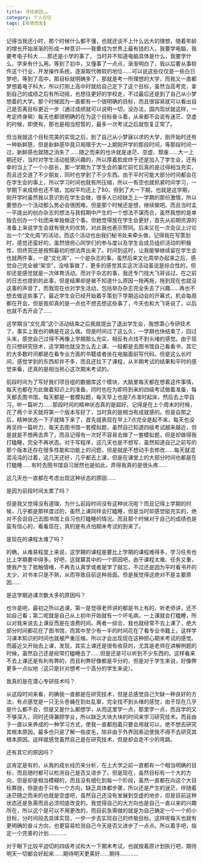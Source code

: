 ```yaml
---
title: 寻找原因……
category: 个人日记
tags: [有感而发]
---
```


记得当我还小时，那个时候什么都不懂，也就还谈不上什么远大的理想，随着年龄的增长开始渐渐的形成一种意识——我要成为世界上最有钱的人，我要学电脑，我要考电子科大……那还是小学的事了， 当时并不知道电脑具体是什么，我要学什么，学来有什么用。等到了初中，又懂事了一点点，渐渐明白了，我以后要从事软件这个行业，开发操作系统，逐渐取代微软的地位……可以说这些仅仅是一些白日梦吧，等到了高中，那目标就明确多了，那就是考一所理想的大学，而我又一直都梦想着电子科大，所以打刚上高中时就给自己定下了这个目标，虽然当高考完，拿到自己的成绩之后有所动摇，也想往更好的学校走，不过最后还是到了自己从小梦想着的大学。那个时候因为一直都有一个很明确的目标，而且很容易就可以看出自己是否离目标更近一步（通过成绩就可以说明一切，没办法，国内现状就这样，一考定终身嘛）每天也都很明确的在为这个目标奋斗着，从来都不会说有迷茫、空虚的时候，即使有，那也是相当短暂的，最多一次考试之后就恢复正常了。


但当我就这个目标完美的实现之后，到了自己从小梦寐以求的大学，刚开始时还有一种新鲜感，但是新鲜感毕竟只局限于大一上期刚开学的那段时间，等那段时间一过，新鲜感也就随之消失了……随之而来的也许就是迷茫、空虚、颓废……大一上期还好，当时对学生活动挺感兴趣的，所以厚着脸皮终于还是加入了学生会，还有幸的当上了一个小部长，那一学期为了学生会的事忙前忙后真的是过得相当充实，而且还交道了不少朋友，同时也学到了不少东西。由于平时可能大部分时间都会花在学生会的事上，所以学习时间也就有所压缩，所以一有空也就抓紧时间学习，一学期下来成绩也还不错，加权平均还上了80。但到了大一下期，也就是这学期，刚开学时虽然我以意识到在学生会做，很多人已经缺乏上一学期的那份激情，所以要想办一个活动那么势必会很困难。但是那个时候还是想，继续做吧。而且当时孟一平提出的创办杂志的想法与我假期中产生的一个想法不谋而合，虽然我想的是单独去创办一个社团来单独做这个事。但她觉得放在学生会更好，首先从前期资源的准备上来说学生会就有很大的优势，对此我也表示赞同。后来又在一次会议上讨论出一个“文化周”的活动，而这个活动也由我们秘书处来牵头做，记得我在写策划时，感觉还蛮好的，虽然很担心同学们的参与度以及学生会成员组织活动的积极性，但终究还是按照最初的想法弄出来了。时间到这时，让我能够继续留在学生会也就两件事，一是“文化周”，一个是杂志的事。虽然后来文化周举办起来之后，感觉自己完全被“架空”，没啥事做了，更多的感觉其实这次活动虽说是综合性的，但却还是感觉就是一次体育活动。而对于杂志的事，我还专门找大飞哥谈过，在之前的日志也提到的此事，但是结果却是被不知道什么原因一拖再拖，拖到现在也就没这事的声音了，而我现在也对学生活动，包括举办杂志完全失去了兴趣……再也不想去做这些事了。最近学生会已经开始着手策划下学期运动会的开幕式，机会每周都在开会，但是我却真的是一点也不想去想这些事了，今天也和大飞哥说了，以后也就不去开会了……

这学期当“文化周”这个活动结束之后我就提出了退出学生会，我想潜心专研技术了，事实上我也的确是在这么做。但是时间过了这么久，一学期也快结束了，回过头来，感觉自己过得不再像上学期那么充实，相反有点找不到头绪的感觉。由于现在只想研究技术，这学期也就没怎么去上课，一般都是去图书馆自己看看书，其它的大多数时间都是在看专业方面的书籍或者坐在电脑面前写代码。但是这么长时间，感觉学到的东西却并不多，而且还拉下了课程，从半期考试的结果和平时的感觉来看，还真的是相当担心这次期末考试的。

前段时间为了写好我们项目组的数据库这个模块，大脑里每天都在想着这件事情，每天也都在为此做着知识上的准备。同时也在为即将到来的四级考试做着准备，每天都去图书馆，每天都是一套模拟题，每天早上也是7点准时起床，然后去上早自习，听一篇听力……那段时间的精神状态真的是超好。记得是在上个周末的时候，花了两个半天就将第一个版本写好了，当时真的是相当有成就感的。但是自那之后，精神状态一下子就降下来了，首先就表现在早上7点完全是起不来，每天也没再坚持一篇听力，每天去图书馆一套模拟题，虽然自己知道四级考试越来越近，但是就是不想再去弄了，而且记得有一次好不容易去做了一套模拟题，但是却做得我打瞌睡，完全不再状态。对于写程序，这几天也是不想写，虽然知道自己之前写的那个版本还存在很多性能和功能上的问题，但是就是不想动手去修改……每天就混混沌沌的过着，这几天还好，几乎都去上课，但是在课堂上的大部分时间也都是在打瞌睡……有时去图书馆自习居然也是如此，弄得我真的是很头疼……

这几天也一直都在考虑出现这种状态的原因……

是因为前段时间太累了吗？

但是我又觉得没有道理，为什么前段时间没有这种状况呢？而且记得上学期的时候，几乎都是那样度过的，虽然上课同样会打瞌睡，但是当时却感觉挺充实的，绝对不会说自己去图书馆上自习也打瞌睡的情况。而且那个时候对于自己的成绩也是蛮有信心的，看看现在，真的是有点怕期末考试的到来了。　　　　

是现在的课程太难了吗？

的确，从难易程度上来说，这学期的课程是要比上学期的课程难得多，学习任务也比上学期要中得多。好吧，这就算其中的一个原因吧，由于课程太难、任务又重，使我产生了抵触情绪，不再去认真学或者是学了就忘，不过还是因为平时看书开的太少，对书本只是不熟，从而导致目前这种局面。但是我觉得这绝对不是主要原因……

是这学期逃课次数太多的原因吗？

也许是吧，最初之所以逃课，第一是觉得老师讲的都是书上有的，听老师讲，还不如自己看；第二呢就是自己从上初中开始就有一个坏毛病，一上课就会打瞌睡，所以对我来说去上课反而是在浪费时间。两者一综合，我也就经常不去上课了，绝大部分时间都花在了图书馆，而其中至少有一半的时间花在了看专业书籍上，这样学习课本知识的时间也就被严重压缩，所以才会出现现在这种担心期末考试的感觉。而最近又开始去上课，发现，其实上课还是很有收获的，尤其是老师在讲解例题的时候，虽然自己还是经常打瞌睡去了……但是还是可以听到不少东西的。这样看来不去上课还是有利有弊的，而且利弊好像都是平分的，但是对于学生来说，好像弊更多一点似地（这只是针对想考一个高分的学生来说）。

我真的是在潜心专研技术吗？

从这段时间来看，的确我一直都是在研究技术，但是总感觉自己欠缺一种良好的方法，有点感觉是一只无头苍蝇在到处乱窜，完全找不到头绪的感觉，由于现在几乎是什么都不会，但是又是什么都想学，从而这里学一点，那里学一点，而且学的又不够深入，同时还得兼顾学业，所以缺乏大块大块的时间来学习研究技术。而且由于一直以来养成的一种学习方式，使我一直都抱着只要会用就可以，绝不想去研究其根本原因，最多也只是了解一些皮毛，除非由于外界因素迫使我不得不去研究其根本原因。这样就感觉虽然自己是在研究技术，但是却会走不少的弯路。

还有其它的原因吗？

这肯定是有的，从我的成长经历来分析，在上大学之前一直都有一个相当明确的目标，而且随时都可以检测自己是否又进步了。但是现在，虽然目标有一个大的方向，但是却是相当模糊的，而且没有细化到每一个阶段，虽然一直都在向这个大目标靠拢，但是由于只有一个方向，缺乏具体都步骤，所以还是产生的迷茫，伴随着迷茫随之而来的也就是空虚吧，虽然自己还没有发展到空虚的地步，但是目前这种状态还是急需而且必须彻底改变的。我觉得自己的大方向也是自己一直以来的兴趣所在，所以这个是可以不用更改的，而目前急需做的就是为自己确定一个一个的小目标，分时间段去具体实现，一步一步去实现自己的终极目标。这样呢每天也就有更明确的奋斗方向，也更容易检测自己今天是否又进步了一点点。所以着手吧，指定一个完善的计划…………

对于眼下比较平迫切的四级考试和大一下期末考试，也就按着原计划执行吧，期待明天一切都会好起来……期待明天更美好……期待…………
